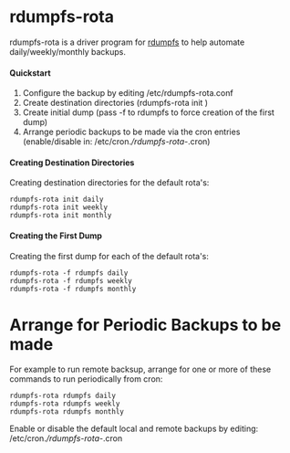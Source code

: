 # rdumpfs-rota

rdumpfs-rota is a driver program for [rdumpfs](https://github.com/chneukirchen/rdumpfs) to help automate daily/weekly/monthly
backups.

#### Quickstart
1. Configure the backup by editing /etc/rdumpfs-rota.conf
2. Create destination directories (rdumpfs-rota init <rota-name>)
3. Create initial dump (pass -f to rdumpfs to force creation of the first dump)
4. Arrange periodic backups to be made via the cron entries (enable/disable in: /etc/cron.*/rdumpfs-rota-*.cron)

#### Creating Destination Directories
Creating destination directories for the default rota's:
```
rdumpfs-rota init daily
rdumpfs-rota init weekly
rdumpfs-rota init monthly
```

#### Creating the First Dump
Creating the first dump for each of the default rota's:
```
rdumpfs-rota -f rdumpfs daily
rdumpfs-rota -f rdumpfs weekly
rdumpfs-rota -f rdumpfs monthly
```

# Arrange for Periodic Backups to be made
For example to run remote backsup, arrange for one or more of these commands to run periodically from cron:
```
rdumpfs-rota rdumpfs daily
rdumpfs-rota rdumpfs weekly
rdumpfs-rota rdumpfs monthly
```

Enable or disable the default local and remote backups by editing: /etc/cron.*/rdumpfs-rota-*.cron